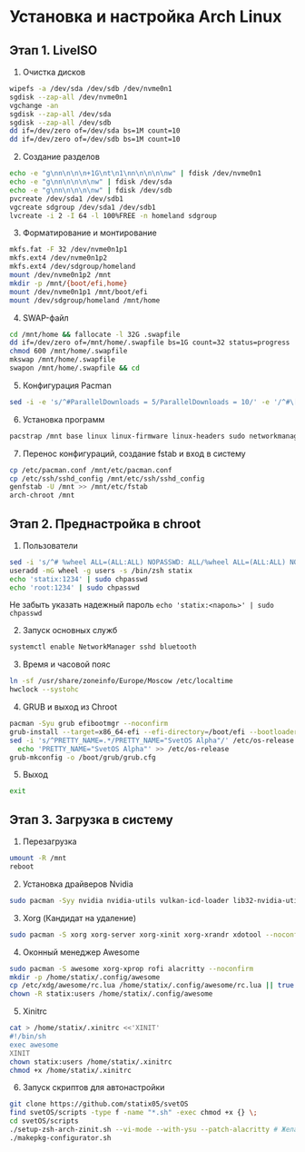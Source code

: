 # Установка и настройка Arch Linux
## Этап 1. LiveISO

1. Очистка дисков
```bash
wipefs -a /dev/sda /dev/sdb /dev/nvme0n1
sgdisk --zap-all /dev/nvme0n1
vgchange -an
sgdisk --zap-all /dev/sda
sgdisk --zap-all /dev/sdb
dd if=/dev/zero of=/dev/sda bs=1M count=10
dd if=/dev/zero of=/dev/sdb bs=1M count=10
```
2. Создание разделов
```bash
echo -e "g\nn\n\n\n+1G\nt\n1\nn\n\n\n\nw" | fdisk /dev/nvme0n1
echo -e "g\nn\n\n\n\nw" | fdisk /dev/sda
echo -e "g\nn\n\n\n\nw" | fdisk /dev/sdb
pvcreate /dev/sda1 /dev/sdb1
vgcreate sdgroup /dev/sda1 /dev/sdb1
lvcreate -i 2 -I 64 -l 100%FREE -n homeland sdgroup
```
3. Форматирование и монтирование
```bash
mkfs.fat -F 32 /dev/nvme0n1p1
mkfs.ext4 /dev/nvme0n1p2
mkfs.ext4 /dev/sdgroup/homeland
mount /dev/nvme0n1p2 /mnt
mkdir -p /mnt/{boot/efi,home}
mount /dev/nvme0n1p1 /mnt/boot/efi
mount /dev/sdgroup/homeland /mnt/home
```
4. SWAP-файл
```bash
cd /mnt/home && fallocate -l 32G .swapfile
dd if=/dev/zero of=/mnt/home/.swapfile bs=1G count=32 status=progress
chmod 600 /mnt/home/.swapfile
mkswap /mnt/home/.swapfile
swapon /mnt/home/.swapfile && cd
```
5. Конфигурация Pacman
```bash
sed -i -e 's/^#ParallelDownloads = 5/ParallelDownloads = 10/' -e '/^#\[multilib\]/{N;s/#\[multilib\]\n#/[multilib]\n/}' /etc/pacman.conf
```
6. Установка программ
```bash
pacstrap /mnt base linux linux-firmware linux-headers sudo networkmanager lvm2 vim nano glances fastfetch openssh git base-devel zsh curl bluez bluez-utils xorg xorg-server xorg-xinit xorg-xrandr xdotool xorg-setxkbmap xmodmap ttf-dejavu ttf-liberation noto-fonts noto-fonts-cjk noto-fonts-emoji ttf-jetbrains-mono-nerd
```
7. Перенос конфигураций, создание fstab и вход в систему
```bash
cp /etc/pacman.conf /mnt/etc/pacman.conf
cp /etc/ssh/sshd_config /mnt/etc/ssh/sshd_config
genfstab -U /mnt >> /mnt/etc/fstab
arch-chroot /mnt
```

## Этап 2. Преднастройка в chroot
1. Пользователи
```bash
sed -i 's/^# %wheel ALL=(ALL:ALL) NOPASSWD: ALL/%wheel ALL=(ALL:ALL) NOPASSWD: ALL/' /etc/sudoers
useradd -mG wheel -g users -s /bin/zsh statix
echo 'statix:1234' | sudo chpasswd
echo 'root:1234' | sudo chpasswd
```
Не забыть указать надежный пароль `echo 'statix:<пароль>' | sudo chpasswd`

2. Запуск основных служб
```bash
systemctl enable NetworkManager sshd bluetooth
```
3. Время и часовой пояс
```bash
ln -sf /usr/share/zoneinfo/Europe/Moscow /etc/localtime
hwclock --systohc
```
4. GRUB и выход из Chroot
```bash
pacman -Syu grub efibootmgr --noconfirm
grub-install --target=x86_64-efi --efi-directory=/boot/efi --bootloader-id=SvetOS
sed -i 's/^PRETTY_NAME=.*/PRETTY_NAME="SvetOS Alpha"/' /etc/os-release || \
  echo 'PRETTY_NAME="SvetOS Alpha"' >> /etc/os-release
grub-mkconfig -o /boot/grub/grub.cfg
```
5. Выход
```bash
exit
```

## Этап 3. Загрузка в систему
1. Перезагрузка
```bash
umount -R /mnt
reboot
```
2. Установка драйверов Nvidia
```bash
sudo pacman -Syy nvidia nvidia-utils vulkan-icd-loader lib32-nvidia-utils lib32-vulkan-icd-loader opencl-nvidia lib32-opencl-nvidia --noconfirm
```
3. Xorg (Кандидат на удаление)
```bash
sudo pacman -S xorg xorg-server xorg-xinit xorg-xrandr xdotool --noconfirm 
```
4. Оконный менеджер Awesome
```bash
sudo pacman -S awesome xorg-xprop rofi alacritty --noconfirm
mkdir -p /home/statix/.config/awesome
cp /etc/xdg/awesome/rc.lua /home/statix/.config/awesome/rc.lua || true
chown -R statix:users /home/statix/.config/awesome
```
5. Xinitrc
```bash
cat > /home/statix/.xinitrc <<'XINIT'
#!/bin/sh
exec awesome
XINIT
chown statix:users /home/statix/.xinitrc
chmod +x /home/statix/.xinitrc
```
6. Запуск скриптов для автонастройки
```bash
git clone https://github.com/statix05/svetOS
find svetOS/scripts -type f -name "*.sh" -exec chmod +x {} \;
cd svetOS/scripts
./setup-zsh-arch-zinit.sh --vi-mode --with-ysu --patch-alacritty # Желательно запускать на самом ПК через Alacritty
./makepkg-configurator.sh
```